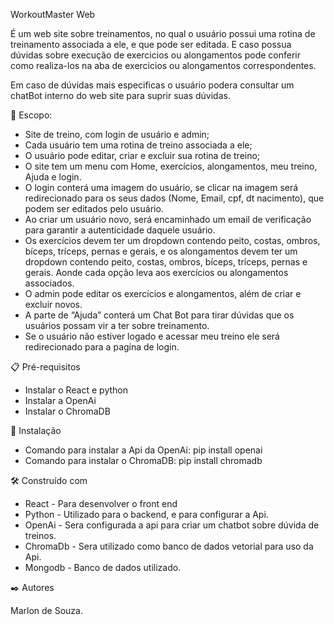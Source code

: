 WorkoutMaster Web

É um web site sobre treinamentos, no qual o usuário possui uma rotina de treinamento associada a ele, e que pode ser editada. E caso possua dúvidas sobre execução de exercicios ou alongamentos pode conferir como realiza-los na aba de exercicios ou alongamentos correspondentes. 

Em caso de dúvidas mais especificas o usuário podera consultar um chatBot interno do web site para suprir suas dúvidas.

🚀 Escopo:

- Site de treino, com login de usuário e admin;
- Cada usuário tem uma rotina de treino associada a ele;
- O usuário pode editar, criar e excluir sua rotina de treino; 
- O site tem um menu com Home, exercícios, alongamentos, meu treino, Ajuda e login.
- O login conterá uma imagem do usuário, se clicar na imagem será redirecionado para os seus dados (Nome, Email, cpf, dt nacimento), que podem ser editados pelo usuário. 
- Ao criar um usuário novo, será encaminhado um email de verificação para garantir a autenticidade daquele usuário. 
- Os exercícios devem ter um dropdown contendo peito, costas, ombros, bíceps, tríceps, pernas e gerais, e os alongamentos devem ter um dropdown contendo peito, costas, ombros, bíceps, tríceps, pernas e gerais. Aonde cada opção leva aos exercícios ou alongamentos associados. 
- O admin pode editar os exercícios e alongamentos, além de criar e excluir novos.  
- A parte de “Ajuda” conterá um Chat Bot para tirar dúvidas que os usuários possam vir a ter sobre treinamento. 
- Se o usuário não estiver logado e acessar meu treino ele será redirecionado para a pagína de login. 

📋 Pré-requisitos
- Instalar o React e python
- Instalar a OpenAi
- Instalar o ChromaDB


🔧 Instalação

- Comando para instalar a Api da OpenAi: pip install openai
- Comando para instalar o ChromaDB: pip install chromadb

🛠️ Construído com

- React - Para desenvolver o front end
- Python - Utilizado para o backend, e para configurar a Api.
- OpenAi - Sera configurada a api para criar um chatbot sobre dúvida de treinos.
- ChromaDb - Sera utilizado como banco de dados vetorial para uso da Api. 
- Mongodb - Banco de dados utilizado.

✒️ Autores

Marlon de Souza. 


